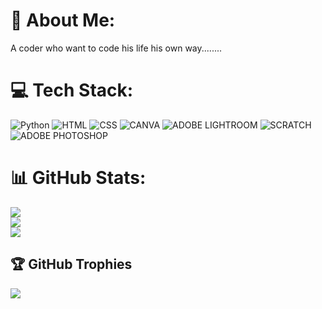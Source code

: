 # 💫 About Me:
A coder who want to code his life his own way........
# 💻 Tech Stack:
![Python](https://img.shields.io/badge/python-3670A0?style=for-the-badge) ![HTML](https://img.shields.io/badge/HTML-F98A15?style=for-the-badge) ![CSS](https://img.shields.io/badge/CSS-1579a8?style=for-the-badge) ![CANVA](https://img.shields.io/badge/CANVA-15F9EB?style=for-the-badge) ![ADOBE LIGHTROOM](https://img.shields.io/badge/ADOBELIGHTROOM-2B62FE?style=for-the-badge) ![SCRATCH](https://img.shields.io/badge/SCRATCH-FA4C00?style=for-the-badge) ![ADOBE PHOTOSHOP](https://img.shields.io/badge/ADOBEPHOTOSHOP-2BA8FE?style=for-the-badge)
# 📊 GitHub Stats:
![](https://github-readme-stats.vercel.app/api?username=mayank785&theme=radical&hide_border=false&include_all_commits=true&count_private=true)<br/>
![](https://github-readme-streak-stats.herokuapp.com/?user=mayank785&theme=radical&hide_border=false)<br/>
![](https://github-readme-stats.vercel.app/api/top-langs/?username=mayank785&theme=radical&hide_border=false&include_all_commits=true&count_private=true&layout=compact)

## 🏆 GitHub Trophies
![](https://github-profile-trophy.vercel.app/?username=mayank785&theme=radical&no-frame=false&no-bg=true&margin-w=4)
